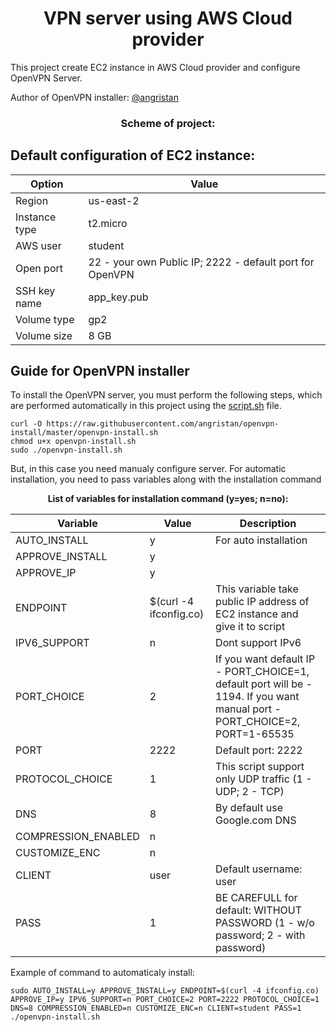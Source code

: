 # <div align="center">VPN server using AWS Cloud provider</div>

This project create EC2 instance in AWS Cloud provider and configure OpenVPN Server.

Author of OpenVPN installer: [@angristan](https://github.com/angristan/openvpn-install "@angristan")

### <div align="center">Scheme of project:</div>

## Default configuration of EC2 instance:

| Option        | Value                                                    |
| ------------- | -------------------------------------------------------- |
| Region        | us-east-2                                                |
| Instance type | t2.micro                                                 |
| AWS user      | student                                                  |
| Open port     | 22 - your own Public IP; 2222 - default port for OpenVPN |
| SSH key name  | app_key.pub                                              |
| Volume type   | gp2                                                      |
| Volume size   | 8 GB                                                     |

## Guide for OpenVPN installer

To install the OpenVPN server, you must perform the following steps, which are performed automatically in this project using the [script.sh](https://github.com/OlesYudin/VPN-Config/blob/main/scripts/script.sh "script.sh") file.

```
curl -O https://raw.githubusercontent.com/angristan/openvpn-install/master/openvpn-install.sh
chmod u+x openvpn-install.sh
sudo ./openvpn-install.sh
```

But, in this case you need manualy configure server.
For automatic installation, you need to pass variables along with the installation command

**<div align="center">List of variables for installation command (y=yes; n=no):</div>**

| Variable            | Value                  | Description                                                                                                                |
| ------------------- | ---------------------- | -------------------------------------------------------------------------------------------------------------------------- |
| AUTO_INSTALL        | y                      | For auto installation                                                                                                      |
| APPROVE_INSTALL     | y                      |                                                                                                                            |
| APPROVE_IP          | y                      |                                                                                                                            |
| ENDPOINT            | $(curl -4 ifconfig.co) | This variable take public IP address of EC2 instance and give it to script                                                 |
| IPV6_SUPPORT        | n                      | Dont support IPv6                                                                                                          |
| PORT_CHOICE         | 2                      | If you want default IP - PORT_CHOICE=1, default port will be - 1194. If you want manual port - PORT_CHOICE=2, PORT=1-65535 |
| PORT                | 2222                   | Default port: 2222                                                                                                         |
| PROTOCOL_CHOICE     | 1                      | This script support only UDP traffic (1 - UDP; 2 - TCP)                                                                    |
| DNS                 | 8                      | By default use Google.com DNS                                                                                              |
| COMPRESSION_ENABLED | n                      |                                                                                                                            |
| CUSTOMIZE_ENC       | n                      |                                                                                                                            |
| CLIENT              | user                   | Default username: user                                                                                                     |
| PASS                | 1                      | BE CAREFULL for default: WITHOUT PASSWORD (1 - w/o password; 2 - with password)                                            |

Example of command to automaticaly install:

```
sudo AUTO_INSTALL=y APPROVE_INSTALL=y ENDPOINT=$(curl -4 ifconfig.co) APPROVE_IP=y IPV6_SUPPORT=n PORT_CHOICE=2 PORT=2222 PROTOCOL_CHOICE=1 DNS=8 COMPRESSION_ENABLED=n CUSTOMIZE_ENC=n CLIENT=student PASS=1 ./openvpn-install.sh
```
